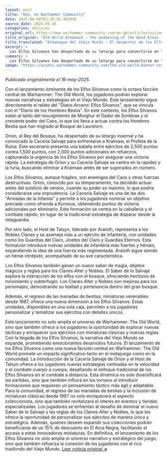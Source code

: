 ```yaml
---
layout: post
title: "Hoy, en Warhammer Community"
date: 2025-06-08T03:26:02.462936
source_date: 2025-05-16
categories: noticias
original_url: https://www.warhammer-community.com/en-gb/articles/ozijmoha/old-world-almanack-the-awakening-of-the-wood-elves/
title_original: "Old World Almanack – The awakening of the Wood Elves - Warhammer Community"
title_translated: "Almanaque del Viejo Mundo – El despertar de los Elfos Silvanos - Comunidad Warhammer"
excerpt: >
  Los Elfos Silvanos han despertado de su letargo para convertirse en la octava facción central de Warhammer: El Viejo Mundo. Con la amenaza de los Hombres Bestia acechando en el Bosque de Laurelorn, Orion y la Cacería Salvaje se lanzan a una misión urgente para derrotar a Kralmaw, el Profeta de la Ruina. Este emocionante escenario promete batallas épicas mientras los Elfos Silvanos luchan por asegurar una victoria rápida antes de ser superados en número. La narrativa se entrelaza con otros eventos críticos en el Viejo Mundo, preparando el terreno para la llegada de nuevas fuerzas y desafíos.
summary: >
  Los Elfos Silvanos han despertado de su letargo para convertirse en la octava facción central de Warhammer: El Viejo Mundo. Con la amenaza de los Hombres Bestia acechando en el Bosque de Laurelorn, Orion y la Cacería Salvaje se lanzan a una misión urgente para derrotar a Kralmaw, el Profeta de la Ruina. Este emocionante escenario promete batallas épicas mientras los Elfos Silvanos luchan por asegurar una victoria rápida antes de ser superados en número. La narrativa se entrelaza con otros eventos críticos en el Viejo Mundo, preparando el terreno para la llegada de nuevas fuerzas y desafíos.
image: "https://assets.warhammer-community.com/the-old-world-banner-test.jpg"
---
```


*Publicado originalmente el 16-may-2025.*

Con el lanzamiento inminente de los Elfos Silvanos como la octava facción central de Warhammer: The Old World, los jugadores podrán explorar nuevas narrativas y estrategias en el Viejo Mundo. Este lanzamiento sigue directamente el relato del "Diario Arcano: Elfos Silvanos", que se vincula con el "Diario de los Hombres Bestia". En este contexto, los Elfos Silvanos están al tanto del resurgimiento de Morghur el Dador de Sombras y el creciente poder del Caos, lo que los lleva a actuar contra los Hombres Bestia que han migrado al Bosque de Laurelorn.

Orion, el Rey del Bosque, ha despertado de su letargo invernal y ha convocado la Cacería Salvaje para enfrentarse a Kralmaw, el Profeta de la Ruina. Este escenario presenta una batalla entre ejércitos de 2,500 puntos contra 1,500 puntos, con 2,000 puntos adicionales en refuerzos, capturando la urgencia de los Elfos Silvanos por asegurar una victoria rápida. La estrategia de Orion y su Cacería Salvaje se centra en la rapidez y la furia, buscando eliminar a Kralmaw antes de ser superados en número.

Los Elfos Silvanos, aunque frágiles, son enemigos del Caos y otras fuerzas destructivas. Orion, conocido por su temperamento, ha decidido actuar antes del solsticio de verano, cuando su poder es máximo, lo que podría considerarse una imprudencia. La Cacería Salvaje es una de las dos "Armadas de la Infamia" y permite a los jugadores nominar un objetivo preciado como ofrenda a Kurnous, obteniendo puntos de victoria adicionales por eliminarlo. Esta formación se centra en la caballería y el combate rápido, en lugar de la tradicional estrategia de disparar desde la retaguardia.

Por otro lado, el Host de Talsyn, liderado por Araloth, representa a los Nobles Clanes y se asemeja más a un ejército de infantería, con unidades como los Guardias del Claro, Jinetes del Claro y Guardias Eternos. Esta formación introduce nuevas unidades de infantería más fuertes y héroes, expandiendo la idea de una fuerza más regimentada. Araloth sigue siendo un héroe intrépido, acompañado de su ave característica.

Los Elfos Silvanos también ganan un nuevo saber de magia, objetos mágicos y reglas para los Clanes Alter y Nobles. El Saber de lo Salvaje explora la interacción de los elfos con el bosque, ofreciendo hechizos de movimiento y subterfugio. Los Clanes Alter y Nobles son mejoras para los personajes, demostrando su lealtad y pertenencia dentro del gran bosque.

Además, el regreso de las manadas de bestias, miniaturas venerables desde 1987, ofrece una nueva dimensión a los Elfos Silvanos. Estas unidades, disponibles en una sola caja, permiten a los jugadores personalizar y tematizar sus ejércitos con detalles únicos.

Este lanzamiento no solo amplía el universo de Warhammer: The Old World, sino que también ofrece a los jugadores la oportunidad de explorar nuevas tácticas y enriquecer sus ejércitos con miniaturas clásicas y nuevas reglas. Con la llegada de los Elfos Silvanos, la narrativa del Viejo Mundo se expande, prometiendo emocionantes desarrollos futuros.
El lanzamiento de los Elfos Silvanos como una nueva facción central en Warhammer: The Old World promete un impacto significativo tanto en el metajuego como en la comunidad. La introducción de la Cacería Salvaje de Orion y el Host de Talsyn ofrece a los jugadores nuevas estrategias centradas en la velocidad y el combate cuerpo a cuerpo, desafiando el enfoque tradicional de los Elfos Silvanos en el combate a distancia. Esta dinámica no solo diversificará las partidas, sino que también influirá en los torneos al introducir formaciones que requieren un pensamiento táctico más ágil y adaptable. Para la comunidad, el regreso de las manadas de bestias y la inclusión de miniaturas clásicas desde 1987 no solo enriquecerá el aspecto coleccionista, sino que también revitalizará el interés en eventos y tiendas especializadas. Los jugadores se enfrentan al desafío de dominar el nuevo Saber de lo Salvaje y las reglas de los Clanes Alter y Nobles, lo que les ofrece la oportunidad de personalizar sus ejércitos de manera única y estratégica. Además, quienes deseen expandir sus colecciones podrán beneficiarse de un 15% de descuento en El Arca Negra, facilitando el acceso a estas innovadoras miniaturas. En definitiva, el lanzamiento de los Elfos Silvanos no solo amplía el universo narrativo y estratégico del juego, sino que también refuerza la conexión de los jugadores con el rico trasfondo del Viejo Mundo.
[Leer noticia original ➜](https://www.warhammer-community.com/en-gb/articles/ozijmoha/old-world-almanack-the-awakening-of-the-wood-elves/)
